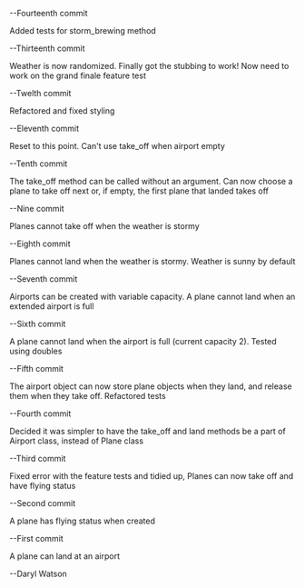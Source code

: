 --Fourteenth commit

Added tests for storm_brewing method

--Thirteenth commit

Weather is now randomized. Finally got the stubbing to work! Now need to work on the grand finale feature test

--Twelth commit

Refactored and fixed styling

--Eleventh commit

Reset to this point. Can't use take_off when airport empty

--Tenth commit

The take_off method can be called without an argument. Can now choose a plane to take off next or, if empty, the first plane that landed takes off

--Nine commit

Planes cannot take off when the weather is stormy

--Eighth commit

Planes cannot land when the weather is stormy. Weather is sunny by default

--Seventh commit

Airports can be created with variable capacity. A plane cannot land when an extended airport is full

--Sixth commit

A plane cannot land when the airport is full (current capacity 2). Tested using doubles

--Fifth commit

  The airport object can now store plane objects when they land, and release them when they take off. Refactored tests

--Fourth commit

  Decided it was simpler to have the take_off and land methods be a part of Airport class, instead of Plane class

--Third commit

  Fixed error with the feature tests and tidied up, Planes can now take off and have flying status

--Second commit

  A plane has flying status when created

--First commit

  A plane can land at an airport

--Daryl Watson